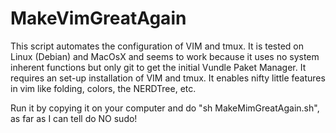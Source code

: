 # MakeVimGreatAgain
This script automates the configuration of VIM and tmux. 
It is tested on Linux (Debian) and MacOsX and seems to work because it uses no system inherent functions
but only git to get the initial Vundle Paket Manager. 
It requires an set-up installation of VIM and tmux. 
It enables nifty little features in vim like folding, colors, the NERDTree, etc. 

Run it by copying it on your computer and do "sh MakeMimGreatAgain.sh", as far as I can tell do NO sudo!
